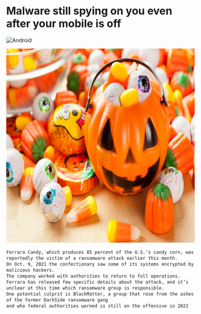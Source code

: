 # Malware still spying on you even after your mobile is off
![Android](https://img.shields.io/badge/Android-3DDC84?style=for-the-badge&logo=android&logoColor=white)

<img src="candycorn.webp" height="520" width="1750" >

    Ferrara Candy, which produces 85 percent of the U.S.’s candy corn, was reportedly the victim of a ransomware attack earlier this month. 
    On Oct. 9, 2021 the confectionary saw some of its systems encrypted by malicious hackers. 
    The company worked with authorities to return to full operations. 
    Ferrara has released few specific details about the attack, and it’s unclear at this time which ransomware group is responsible. 
    One potential culprit is BlackMatter, a group that rose from the ashes of the former DarkSide ransomware gang 
    and who federal authorities warned is still on the offensive in 2022



